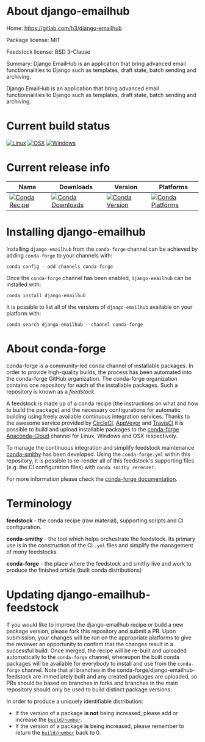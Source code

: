 About django-emailhub
=====================

Home: https://gitlab.com/h3/django-emailhub

Package license: MIT

Feedstock license: BSD 3-Clause

Summary: Django EmailHub is an application that bring advanced email functionnalities to Django such as templates, draft state, batch sending and archiving.

Django EmailHub is an application that bring advanced email functionnalities to Django such as templates, draft state, batch sending and archiving.

Current build status
====================

[![Linux](https://img.shields.io/circleci/project/github/conda-forge/django-emailhub-feedstock/master.svg?label=Linux)](https://circleci.com/gh/conda-forge/django-emailhub-feedstock)
[![OSX](https://img.shields.io/travis/conda-forge/django-emailhub-feedstock/master.svg?label=macOS)](https://travis-ci.org/conda-forge/django-emailhub-feedstock)
[![Windows](https://img.shields.io/appveyor/ci/conda-forge/django-emailhub-feedstock/master.svg?label=Windows)](https://ci.appveyor.com/project/conda-forge/django-emailhub-feedstock/branch/master)

Current release info
====================

| Name | Downloads | Version | Platforms |
| --- | --- | --- | --- |
| [![Conda Recipe](https://img.shields.io/badge/recipe-django--emailhub-green.svg)](https://anaconda.org/conda-forge/django-emailhub) | [![Conda Downloads](https://img.shields.io/conda/dn/conda-forge/django-emailhub.svg)](https://anaconda.org/conda-forge/django-emailhub) | [![Conda Version](https://img.shields.io/conda/vn/conda-forge/django-emailhub.svg)](https://anaconda.org/conda-forge/django-emailhub) | [![Conda Platforms](https://img.shields.io/conda/pn/conda-forge/django-emailhub.svg)](https://anaconda.org/conda-forge/django-emailhub) |

Installing django-emailhub
==========================

Installing `django-emailhub` from the `conda-forge` channel can be achieved by adding `conda-forge` to your channels with:

```
conda config --add channels conda-forge
```

Once the `conda-forge` channel has been enabled, `django-emailhub` can be installed with:

```
conda install django-emailhub
```

It is possible to list all of the versions of `django-emailhub` available on your platform with:

```
conda search django-emailhub --channel conda-forge
```


About conda-forge
=================

conda-forge is a community-led conda channel of installable packages.
In order to provide high-quality builds, the process has been automated into the
conda-forge GitHub organization. The conda-forge organization contains one repository
for each of the installable packages. Such a repository is known as a *feedstock*.

A feedstock is made up of a conda recipe (the instructions on what and how to build
the package) and the necessary configurations for automatic building using freely
available continuous integration services. Thanks to the awesome service provided by
[CircleCI](https://circleci.com/), [AppVeyor](https://www.appveyor.com/)
and [TravisCI](https://travis-ci.org/) it is possible to build and upload installable
packages to the [conda-forge](https://anaconda.org/conda-forge)
[Anaconda-Cloud](https://anaconda.org/) channel for Linux, Windows and OSX respectively.

To manage the continuous integration and simplify feedstock maintenance
[conda-smithy](https://github.com/conda-forge/conda-smithy) has been developed.
Using the ``conda-forge.yml`` within this repository, it is possible to re-render all of
this feedstock's supporting files (e.g. the CI configuration files) with ``conda smithy rerender``.

For more information please check the [conda-forge documentation](https://conda-forge.org/docs/).

Terminology
===========

**feedstock** - the conda recipe (raw material), supporting scripts and CI configuration.

**conda-smithy** - the tool which helps orchestrate the feedstock.
                   Its primary use is in the construction of the CI ``.yml`` files
                   and simplify the management of *many* feedstocks.

**conda-forge** - the place where the feedstock and smithy live and work to
                  produce the finished article (built conda distributions)


Updating django-emailhub-feedstock
==================================

If you would like to improve the django-emailhub recipe or build a new
package version, please fork this repository and submit a PR. Upon submission,
your changes will be run on the appropriate platforms to give the reviewer an
opportunity to confirm that the changes result in a successful build. Once
merged, the recipe will be re-built and uploaded automatically to the
`conda-forge` channel, whereupon the built conda packages will be available for
everybody to install and use from the `conda-forge` channel.
Note that all branches in the conda-forge/django-emailhub-feedstock are
immediately built and any created packages are uploaded, so PRs should be based
on branches in forks and branches in the main repository should only be used to
build distinct package versions.

In order to produce a uniquely identifiable distribution:
 * If the version of a package **is not** being increased, please add or increase
   the [``build/number``](https://conda.io/docs/user-guide/tasks/build-packages/define-metadata.html#build-number-and-string).
 * If the version of a package **is** being increased, please remember to return
   the [``build/number``](https://conda.io/docs/user-guide/tasks/build-packages/define-metadata.html#build-number-and-string)
   back to 0.

